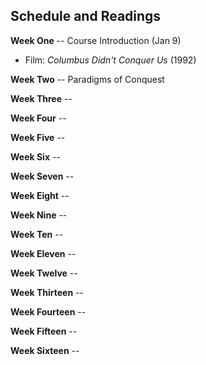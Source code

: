 --- 
---

## Schedule and Readings

**Week One** -- Course Introduction (Jan 9)

* Film: *Columbus Didn't Conquer Us* (1992)

**Week Two** -- Paradigms of Conquest

**Week Three** -- 

**Week Four** --

**Week Five** --

**Week Six** --

**Week Seven** --

**Week Eight** --

**Week Nine** --

**Week Ten** --

**Week Eleven** --

**Week Twelve** --

**Week Thirteen** --

**Week Fourteen** --

**Week Fifteen** --

**Week Sixteen** --





